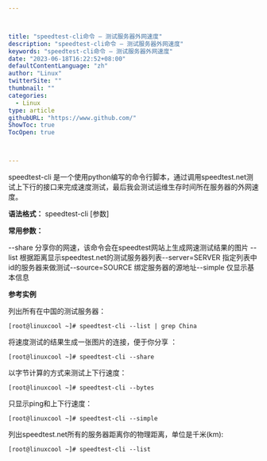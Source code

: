 ```yaml
---



title: "speedtest-cli命令 – 测试服务器外网速度"
description: "speedtest-cli命令 – 测试服务器外网速度"
keywords: "speedtest-cli命令 – 测试服务器外网速度"
date: "2023-06-18T16:22:52+08:00"
defaultContentLanguage: "zh"
author: "Linux"
twitterSite: ""
thumbnail: ""
categories:
  - Linux
type: article
githubURL: "https://www.github.com/"
ShowToc: true
TocOpen: true



---
```


speedtest-cli 是一个使用python编写的命令行脚本，通过调用speedtest.net测试上下行的接口来完成速度测试，最后我会测试运维生存时间所在服务器的外网速度。

**语法格式：** speedtest-cli [参数]

**常用参数：**

--share 分享你的网速，该命令会在speedtest网站上生成网速测试结果的图片 --list 根据距离显示speedtest.net的测试服务器列表--server=SERVER 指定列表中id的服务器来做测试--source=SOURCE 绑定服务器的源地址--simple 仅显示基本信息

**参考实例**

列出所有在中国的测试服务器：

```
[root@linuxcool ~]# speedtest-cli --list | grep China
```

将速度测试的结果生成一张图片的连接，便于你分享 ：

```
[root@linuxcool ~]# speedtest-cli --share
```

以字节计算的方式来测试上下行速度：

```
[root@linuxcool ~]# speedtest-cli --bytes
```

只显示ping和上下行速度：

```
[root@linuxcool ~]# speedtest-cli --simple
```

列出speedtest.net所有的服务器距离你的物理距离，单位是千米(km):

```
[root@linuxcool ~]# speedtest-cli --list
```